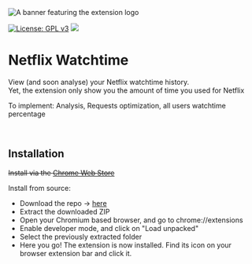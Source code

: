 <img src="https://raw.githubusercontent.com/ghrlt/netflix-watchtime/master/medias/banner.png" alt="A banner featuring the extension logo">

[![License: GPL v3](https://img.shields.io/badge/License-GPL%20v3-blue.svg)](http://www.gnu.org/licenses/gpl-3.0)
![](https://komarev.com/ghpvc/?username=ghrlt-netflix-watchtime&color=brightgreen&label=Repository%20views)  

# Netflix Watchtime

View (and soon analyse) your Netflix watchtime history.<br>Yet, the extension only show you the amount of time you used for Netflix

To implement: Analysis, Requests optimization, all users watchtime percentage


<br>

## Installation

~~Install via the [Chrome Web Store](#)~~

Install from source:
- Download the repo -> [here](https://github.com/ghrlt/netflix-watchtime/archive/refs/heads/master.zip)
- Extract the downloaded ZIP
- Open your Chromium based browser, and go to chrome://extensions
- Enable developer mode, and click on "Load unpacked"
- Select the previously extracted folder
- Here you go! The extension is now installed. Find its icon on your browser extension bar and click it.

